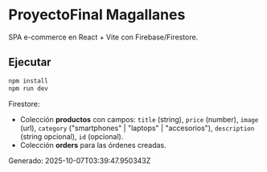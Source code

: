 # ProyectoFinal Magallanes

SPA e-commerce en React + Vite con Firebase/Firestore.

## Ejecutar
```bash
npm install
npm run dev
```

Firestore:
- Colección **productos** con campos: `title` (string), `price` (number), `image` (url), `category` ("smartphones" | "laptops" | "accesorios"), `description` (string opcional), `id` (opcional).
- Colección **orders** para las órdenes creadas.

Generado: 2025-10-07T03:39:47.950343Z
